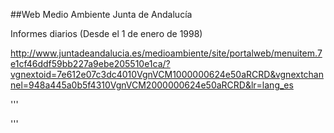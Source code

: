##Web Medio Ambiente Junta de Andalucía    

Informes diarios (Desde el 1 de enero de 1998) 
  
http://www.juntadeandalucia.es/medioambiente/site/portalweb/menuitem.7e1cf46ddf59bb227a9ebe205510e1ca/?vgnextoid=7e612e07c3dc4010VgnVCM1000000624e50aRCRD&vgnextchannel=948a445a0b5f4310VgnVCM2000000624e50aRCRD&lr=lang_es  


'''
 <div class="apartado"><SCRIPT LANGUAGE="JavaScript">

var IE4, ObjetoFormularioDia, ObjetoFormularioMes;
var uerreele = "http://www.juntadeandalucia.es/medioambiente/atmosfera/informes_siva/";
var fecha_hoy, fecha_minima;

var array_meses = new Array ();

function tipo_mes (nombre, dias)
{
	this.nombre = nombre;
	this.dias = dias;
}


function crea_array_meses ()
{
   
	array_meses [0] = new tipo_mes ("ene", 31);
	array_meses [1] = new tipo_mes ("feb", 28);
	array_meses [2] = new tipo_mes ("mar", 31); 
	array_meses [3] = new tipo_mes ("abr", 30); 
	array_meses [4] = new tipo_mes ("may", 31);
	array_meses [5] = new tipo_mes ("jun", 30); 
	array_meses [6] = new tipo_mes ("jul", 31); 
	array_meses [7] = new tipo_mes ("ago", 31); 
	array_meses [8] = new tipo_mes ("sep", 30); 
	array_meses [9] = new tipo_mes ("oct", 31);
	array_meses [10] = new tipo_mes ("nov", 30); 
	array_meses [11] = new tipo_mes ("dic", 31);
}


function arranque ()
{
	var version = parseInt (navigator.appVersion);
	var nombre = navigator.appName;
	
	IE4 = (version>=4 && nombre=="Microsoft Internet Explorer") ? 1 : 0;
	//ObjetoFormularioDia = (IE4) ? 'form_dia' : 'document.form_dia';
	ObjetoFormularioDia = 'document.form_dia';
	crea_array_meses ();
	fecha_hoy=new Date();
	ayer_milis=fecha_hoy.getTime()-(1000*60*60*24); //le quito un dia a hoy
	fecha_ayer=new Date(ayer_milis);
	
	anyo=''+fecha_ayer.getYear(); //puede venir con 4 digitos
	anyo=anyo.substring(anyo.length-2);
	eval (ObjetoFormularioDia + '.DIA.value = fecha_ayer.getDate ()');
	eval (ObjetoFormularioDia + '.MES.value = fecha_ayer.getMonth () + 1');
	eval (ObjetoFormularioDia + '.ANO.value = anyo');
	 
	fecha_minima = new Date (1998, 0, 1);
}


   
function comprueba_valor (valor, minimo, maximo)
{
		return ((valor < minimo || valor > maximo)  ? false : true);
}


function obtenerValorSeleccionado (ObjetoFormulario, nombreLista)
{
   lista = eval (ObjetoFormulario + '.' + nombreLista);
      	   
   if (IE4)
   {
   		 return (lista.options.value);
   	}     	   	
   	else
   	{
   		 indice_seleccionado = lista.selectedIndex;
   	     return (lista.options [indice_seleccionado].value);
   	}     
}  



function obtenerValorPulsado (nombreRadio)
{
	radio = eval (ObjetoFormularioDia + '.' + nombreRadio)
	encontrado=false;
  	for (i = 0; i < radio.length && !encontrado; i++)
  	{ 
		if (radio [i].checked)
		{
			encotrado = true;
			valor = radio [i].value;
		}
	}
	return valor;
}

 

function proceso_dia ()
{
	 var text_ano = eval (ObjetoFormularioDia + '.ANO');
	 var text_mes = eval (ObjetoFormularioDia + '.MES');
	 var text_dia = eval (ObjetoFormularioDia + '.DIA');
	 
	 num_ano = text_ano.value;
	 num_mes = text_mes.value;
	 num_dia = text_dia.value;	  	  	   	 	  
	  
         if (num_ano.length < 2) num_ano = "0" + num_ano;

	 ano_aux = (num_ano < 50) ? "20" + num_ano : "19" + num_ano;
	  
	 var fecha_usuario = new Date (ano_aux, num_mes - 1, num_dia); 
  	
    // if (num_ano % 4 == 0)
	if ((num_ano%4==0&&!num_ano%100==0)||num_ano%400==0)
        array_meses [1].dias = 29;
		
     if (comprueba_valor (num_mes, 1, 12) && comprueba_valor (num_dia, 1, array_meses [num_mes-1].dias))
     { 
	 	d=fecha_hoy;
		//le quito los milisegundos
		fecha_hoy=new Date((d.getMonth()+1)+"/"+d.getDate()+"/"+d.getFullYear());
 		//alert(fecha_usuario+" - "+fecha_hoy);
       //if (fecha_usuario <= fecha_hoy && fecha_usuario > fecha_minima)    	
        if (fecha_usuario < fecha_hoy && fecha_usuario >= fecha_minima)    	
        {
            nombre_mes = array_meses [num_mes - 1].nombre;
 
            provincia = obtenerValorSeleccionado (ObjetoFormularioDia,"PROVINCIA");
            tipo = obtenerValorPulsado ("TIPO");     
  
            directorio = nombre_mes + num_ano + "/";

            if (num_dia.length < 2) num_dia = "0" + num_dia;
            if (num_mes.length < 2) num_mes = "0" + num_mes;	
            if (num_ano.length < 2) num_ano = "0" + num_ano;
 	
			//informes completos desde 1/11/2004							
			fecha_control=new Date("11/01/2004");
			ext=(fecha_usuario<fecha_control)? ".txt" : ".htm";
            //nombre_fichero = tipo + provincia + num_ano + num_mes + num_dia + ".txt";
            nombre_fichero = tipo + provincia + num_ano + num_mes + num_dia + ext;
   
            location.href = uerreele + directorio + nombre_fichero;
         }
         else
            alert ("Lo sentimos. No disponemos de esos datos");
	}
	else
	   alert ("Fecha incorrecta");	
}


function proceso_mes ()
{
	 var num_ano = obtenerValorSeleccionado (ObjetoFormularioMes, "M_ANO");	 
	 var num_mes = obtenerValorSeleccionado (ObjetoFormularioMes, "M_MES");
	 
         directorio = "meses" + num_ano + "/";
  	 
	 nombre_fichero = "IMA" + num_ano + num_mes + ".DOC";	

         location.href = uerreele + directorio + nombre_fichero;
}
</SCRIPT>
'''

